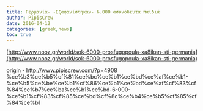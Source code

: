 ```yaml
---
title: Γερμανία- -Εξαφανίστηκαν- 6.000 ασυνόδευτα παιδιά
author: PipisCrew
date: 2016-04-12
categories: [greek,news]
toc: true
---
```


[http://www.nooz.gr/world/sok-6000-prosfugopoula-xa8ikan-sti-germania](http://www.nooz.gr/world/sok-6000-prosfugopoula-xa8ikan-sti-germania)

origin - http://www.pipiscrew.com/?p=4908 %ce%b3%ce%b5%cf%81%ce%bc%ce%b1%ce%bd%ce%af%ce%b1-%ce%b5%ce%be%ce%b1%cf%86%ce%b1%ce%bd%ce%af%cf%83%cf%84%ce%b7%ce%ba%ce%b1%ce%bd-6-000-%ce%b1%cf%83%cf%85%ce%bd%cf%8c%ce%b4%ce%b5%cf%85%cf%84%ce%b1